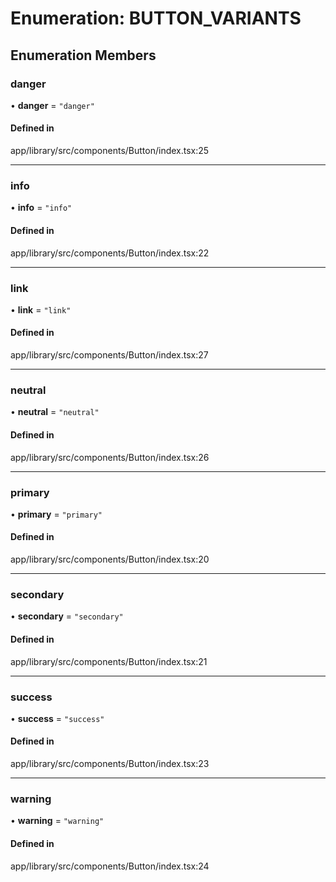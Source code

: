 # Enumeration: BUTTON\_VARIANTS

## Enumeration Members

### danger

• **danger** = ``"danger"``

#### Defined in

app/library/src/components/Button/index.tsx:25

___

### info

• **info** = ``"info"``

#### Defined in

app/library/src/components/Button/index.tsx:22

___

### link

• **link** = ``"link"``

#### Defined in

app/library/src/components/Button/index.tsx:27

___

### neutral

• **neutral** = ``"neutral"``

#### Defined in

app/library/src/components/Button/index.tsx:26

___

### primary

• **primary** = ``"primary"``

#### Defined in

app/library/src/components/Button/index.tsx:20

___

### secondary

• **secondary** = ``"secondary"``

#### Defined in

app/library/src/components/Button/index.tsx:21

___

### success

• **success** = ``"success"``

#### Defined in

app/library/src/components/Button/index.tsx:23

___

### warning

• **warning** = ``"warning"``

#### Defined in

app/library/src/components/Button/index.tsx:24
